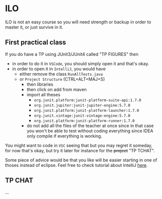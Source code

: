 # ILO

ILO is not an easy course so you will need strength
or backup in order to master it, or just survive in it.

## First practical class

If you do have a TP using JUnit3/JUnit4 called
"TP FIGURES" then

* in order to do it in ``VSCode``, you should
simply open it and that's okay.
* in order to open it in ``IntelliJ``, you would
have 
  * either remove the class `RunAllTests.java`
  * or ``Project Structure`` (CTRL+ALT+MAJ+S) 
      * then libraries
      * then click on add from maven 
      * import all theses
        * ``org.junit.platform:junit-platform-suite-api:1.7.0``
        * ``org.junit.jupiter:junit-jupiter-engine:5.7.0``
        * ``org.junit.platform:junit-platform-launcher:1.7.0``
        * ``org.junit.vintage:junit-vintage-engine:5.7.0``
        * ``org.junit.platform:junit-platform-runner:1.7.0``
      * do not add all the files of the teacher at once since in that
  case you won't be able to test without coding everything
  since IDEA only compile if everything is working.
  
You might want to code in ``VSC`` seeing that but you
may regret it someday, for now that's okay, but try
it later for instance for the <s>project</s> "TP TCHAT".

Some piece of advice would be that you like will be easier
starting in one of thoses instead of eclipse. Feel
free to check tutorial about IntelliJ [here](../../tools/jetbrains/index.md).

## TP CHAT

...